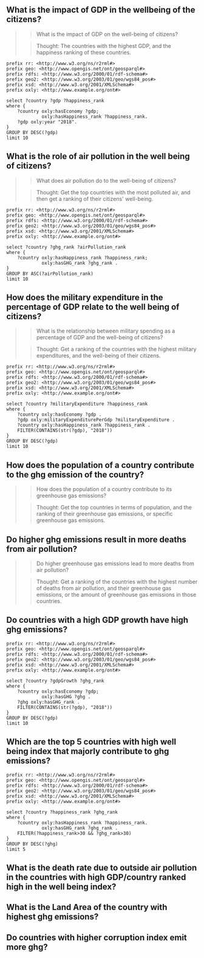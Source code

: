 ## What is the impact of GDP in the wellbeing of the citizens?

> > What is the impact of GDP on the well-being of citizens?
>
> > Thought: The countries with the highest GDP, and the happiness ranking of these countries.

```SPASQL
prefix rr: <http://www.w3.org/ns/r2rml#>
prefix geo: <http://www.opengis.net/ont/geosparql#>
prefix rdfs: <http://www.w3.org/2000/01/rdf-schema#>
prefix geo2: <http://www.w3.org/2003/01/geo/wgs84_pos#>
prefix xsd: <http://www.w3.org/2001/XMLSchema#>
prefix oxly: <http://www.example.org/ont#>

select ?country ?gdp ?happiness_rank
where { 
    ?country oxly:hasEconomy ?gdp;
             oxly:hasHappiness_rank ?happiness_rank.
    ?gdp oxly:year "2018".
}
GROUP BY DESC(?gdp)
limit 10
```

## What is the role of air pollution in the well being of citizens?

> > What does air pollution do to the well-being of citizens?
>
> > Thought: Get the top countries with the most polluted air, and then get a ranking of their citizens' well-being.

```SPASQL
prefix rr: <http://www.w3.org/ns/r2rml#>
prefix geo: <http://www.opengis.net/ont/geosparql#>
prefix rdfs: <http://www.w3.org/2000/01/rdf-schema#>
prefix geo2: <http://www.w3.org/2003/01/geo/wgs84_pos#>
prefix xsd: <http://www.w3.org/2001/XMLSchema#>
prefix oxly: <http://www.example.org/ont#>

select ?country ?ghg_rank ?airPollution_rank
where { 
    ?country oxly:hasHappiness_rank ?happiness_rank;
             oxly:hasGHG_rank ?ghg_rank .
}
GROUP BY ASC(?airPollution_rank)
limit 10
```

## How does the military expenditure in the percentage of GDP relate to the well being of citizens?

> > What is the relationship between military spending as a percentage of GDP and the well-being of citizens?
>
> > Thought: Get a ranking of the countries with the highest military expenditures, and the well-being of their citizens.

```SPAQL
prefix rr: <http://www.w3.org/ns/r2rml#>
prefix geo: <http://www.opengis.net/ont/geosparql#>
prefix rdfs: <http://www.w3.org/2000/01/rdf-schema#>
prefix geo2: <http://www.w3.org/2003/01/geo/wgs84_pos#>
prefix xsd: <http://www.w3.org/2001/XMLSchema#>
prefix oxly: <http://www.example.org/ont#>

select ?country ?militaryExpenditure ?happiness_rank
where { 
    ?country oxly:hasEconomy ?gdp .
    ?gdp oxly:militaryExpenditurePerGdp ?militaryExpenditure .
    ?country oxly:hasHappiness_rank ?happiness_rank .
    FILTER(CONTAINS(str(?gdp), "2018"))
} 
GROUP BY DESC(?gdp)
limit 10
```

## How does the population of a country contribute to the ghg emission of the country?

> > How does the population of a country contribute to its greenhouse gas emissions?
>
> > Thought: Get the top countries in terms of population, and the ranking of their greenhouse gas emissions, or specific greenhouse gas emissions.

## Do higher ghg emissions result in more deaths from air pollution?

> > Do higher greenhouse gas emissions lead to more deaths from air pollution?
>
> > Thought: Get a ranking of the countries with the highest number of deaths from air pollution, and their greenhouse gas emissions, or the amount of greenhouse gas emissions in those countries.


## Do countries with a high GDP growth have high ghg emissions?

```SPAQL
prefix rr: <http://www.w3.org/ns/r2rml#>
prefix geo: <http://www.opengis.net/ont/geosparql#>
prefix rdfs: <http://www.w3.org/2000/01/rdf-schema#>
prefix geo2: <http://www.w3.org/2003/01/geo/wgs84_pos#>
prefix xsd: <http://www.w3.org/2001/XMLSchema#>
prefix oxly: <http://www.example.org/ont#>

select ?country ?gdpGrowth ?ghg_rank
where { 
    ?country oxly:hasEconomy ?gdp;
             oxly:hasGHG ?ghg .
    ?ghg oxly:hasGHG_rank .
    FILTER(CONTAINS(str(?gdp), "2018"))
} 
GROUP BY DESC(?gdp)
limit 10
```

## Which are the top 5 countries with high well being index that majorly contribute to ghg emissions?

```SPAQL
prefix rr: <http://www.w3.org/ns/r2rml#>
prefix geo: <http://www.opengis.net/ont/geosparql#>
prefix rdfs: <http://www.w3.org/2000/01/rdf-schema#>
prefix geo2: <http://www.w3.org/2003/01/geo/wgs84_pos#>
prefix xsd: <http://www.w3.org/2001/XMLSchema#>
prefix oxly: <http://www.example.org/ont#>

select ?country ?happiness_rank ?ghg_rank
where { 
    ?country oxly:hasHappiness_rank ?happiness_rank.
             oxly:hasGHG_rank ?ghg_rank .
    FILTER(?happiness_rank>30 && ?ghg_rank>30)
} 
GROUP BY DESC(?ghg)
limit 5 
```

## What is the death rate due to outside air pollution in the countries with high GDP/country ranked high in the well being index?


## What is the Land Area of the country with highest ghg emissions?


## Do countries with higher corruption index emit more ghg?

